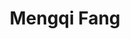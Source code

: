 ---
layout: biography
email: mfang1@ualberta.ca
project: Bayesian Theory, Probabilistic Graphical Model, Machine Learning, and Process Monitoring
img: mengqi.jpg
degree: Postdoc
year_end: 2021
year_start: 2020
biography: Mengqi Fang is currently working as a postdoctoral fellow under the supervision of Prof. Bhushan Gopaluni and Prof. Yankai Cao. She has received her PhD degree in Computer Process Control from the University of Alberta in July 2020. She received her B.Sc. and M.Sc. degrees in Automation/Control Theory and Control Engineering from Beijing University of Chemical Technology in China. Her research interests include Bayesian theory, probabilistic graphical model, discriminative probabilistic modelling, and process monitoring. In addition, she has been especially interested in applying advanced data analytic theories to develop effective solutions to real applications. Currently, she is working on the economic model predictive control of thermo-mechanical pulp processes.
cosupervisor:
    - name: Yankai Cao (CHBE)
      url: https://optimal.chbe.ubc.ca/
title: Mengqi Fang
pub_name: Mengqi Fang
linkedin: https://www.linkedin.com/in/mengqi-fang-02417a128/
status: alumni
---